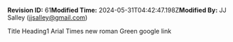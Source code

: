 **Revision ID:** 61**Modified Time:** 2024-05-31T04:42:47.198Z**Modified By:** JJ Salley (jjsalley@gmail.com)

﻿Title
Heading1
Arial
Times new roman
Green
google link